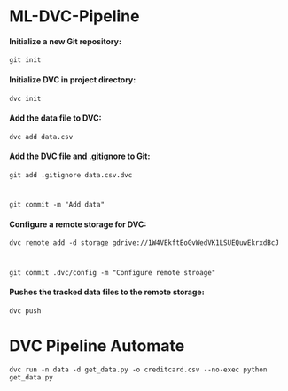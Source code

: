# ML-DVC-Pipeline

#### Initialize a new Git repository:
`git init`
#### Initialize DVC in project directory:
`dvc init`
#### Add the data file to DVC:
`dvc add data.csv`
#### Add the DVC file and .gitignore to Git:
`git add .gitignore data.csv.dvc`
#
`git commit -m "Add data"` 

#### Configure a remote storage for DVC:
`dvc remote add -d storage gdrive://1W4VEkftEoGvWedVK1LSUEQuwEkrxdBcJ`
#
`git commit .dvc/config -m "Configure remote stroage"`
#### Pushes the tracked data files to the remote storage:
`dvc push`

# DVC Pipeline Automate
`dvc run -n data -d get_data.py -o creditcard.csv --no-exec python get_data.py`
